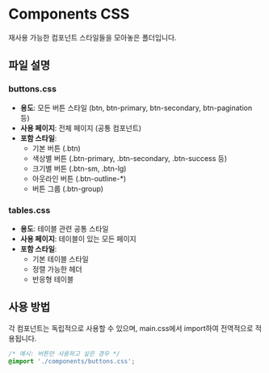 # Components CSS

재사용 가능한 컴포넌트 스타일들을 모아놓은 폴더입니다.

## 파일 설명

### buttons.css
- **용도**: 모든 버튼 스타일 (btn, btn-primary, btn-secondary, btn-pagination 등)
- **사용 페이지**: 전체 페이지 (공통 컴포넌트)
- **포함 스타일**: 
  - 기본 버튼 (.btn)
  - 색상별 버튼 (.btn-primary, .btn-secondary, .btn-success 등)
  - 크기별 버튼 (.btn-sm, .btn-lg)
  - 아웃라인 버튼 (.btn-outline-*)
  - 버튼 그룹 (.btn-group)

### tables.css
- **용도**: 테이블 관련 공통 스타일
- **사용 페이지**: 테이블이 있는 모든 페이지
- **포함 스타일**: 
  - 기본 테이블 스타일
  - 정렬 가능한 헤더
  - 반응형 테이블

## 사용 방법

각 컴포넌트는 독립적으로 사용할 수 있으며, main.css에서 import하여 전역적으로 적용됩니다.

```css
/* 예시: 버튼만 사용하고 싶은 경우 */
@import './components/buttons.css';
```
